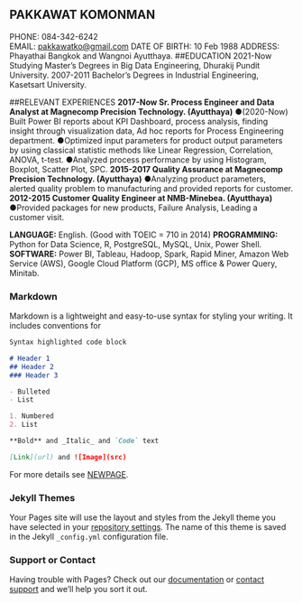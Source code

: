 ## PAKKAWAT KOMONMAN
PHONE: 	  084-342-6242			                        
EMAIL: 	  pakkawatko@gmail.com
DATE OF BIRTH:	10 Feb 1988
ADDRESS:	Phayathai Bangkok and Wangnoi Ayutthaya.
##EDUCATION
2021-Now	Studying Master’s Degrees in Big Data Engineering, Dhurakij Pundit University.
2007-2011	Bachelor’s Degrees in Industrial Engineering, Kasetsart University.

##RELEVANT EXPERIENCES
**2017-Now	Sr. Process Engineer and Data Analyst at Magnecomp Precision Technology. (Ayutthaya)**
●(2020-Now) Built Power BI reports about KPI Dashboard, process analysis, finding insight through visualization data, Ad hoc reports for Process Engineering department.
●Optimized input parameters for product output parameters by using classical statistic methods like
 Linear Regression, Correlation, ANOVA, t-test.
●Analyzed process performance by using Histogram, Boxplot, Scatter Plot, SPC.
**2015-2017	Quality Assurance at Magnecomp Precision Technology. (Ayutthaya)**
●Analyzing product parameters, alerted quality problem to manufacturing and provided reports for customer.
**2012-2015	Customer Quality Engineer at NMB-Minebea. (Ayutthaya)**
●Provided packages for new products, Failure Analysis, Leading a customer visit.

**LANGUAGE:**	    English. (Good with TOEIC = 710 in 2014)
**PROGRAMMING:** 	Python for Data Science, R, PostgreSQL, MySQL, Unix, Power Shell.
**SOFTWARE:**	    Power BI, Tableau, Hadoop, Spark, Rapid Miner, Amazon Web Service (AWS), 
                  Google Cloud Platform (GCP), MS office & Power Query, Minitab.

### Markdown

Markdown is a lightweight and easy-to-use syntax for styling your writing. It includes conventions for

```markdown
Syntax highlighted code block

# Header 1
## Header 2
### Header 3

- Bulleted
- List

1. Numbered
2. List

**Bold** and _Italic_ and `Code` text

[Link](url) and ![Image](src)
```

For more details see [NEWPAGE](https://pakkawatk.github.io/portfolio/page1).

### Jekyll Themes

Your Pages site will use the layout and styles from the Jekyll theme you have selected in your [repository settings](https://github.com/Pakkawatk/pakkawatko/settings/pages). The name of this theme is saved in the Jekyll `_config.yml` configuration file.

### Support or Contact

Having trouble with Pages? Check out our [documentation](https://docs.github.com/categories/github-pages-basics/) or [contact support](https://support.github.com/contact) and we’ll help you sort it out.
